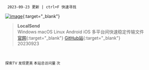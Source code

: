      2023-09-23 更新 | ctrl+F 快速寻找

[![image](https://t.tansuo.tv/img/nfshop2.png)](https://ihezu.run/esf7nk){:target="_blank"}

> **LocalSend**<br>
> Windows macOS Linux Android iOS 多平台间快速稳定传输文件<br>
> [官网](https://localsend.org){:target="_blank"} [GitHub站](https://github.com/localsend/localsend){:target="_blank"}<br>
> 20230923

<br>

<script async src="//busuanzi.ibruce.info/busuanzi/2.3/busuanzi.pure.mini.js"></script>
<p align="left"><span id="busuanzi_container_site_pv"><small>探索TV 发现更美 本站总访问量 <span id="busuanzi_value_site_pv"></span> 次</small></span></p>
